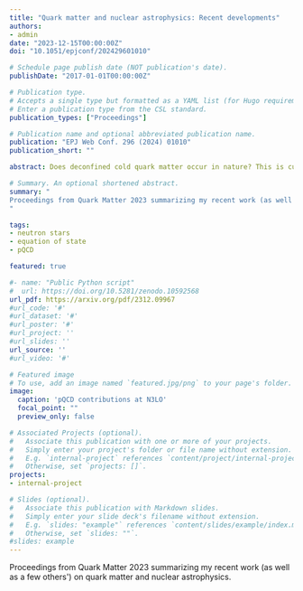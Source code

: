 ```yaml
---
title: "Quark matter and nuclear astrophysics: Recent developments"
authors:
- admin
date: "2023-12-15T00:00:00Z"
doi: "10.1051/epjconf/202429601010"

# Schedule page publish date (NOT publication's date).
publishDate: "2017-01-01T00:00:00Z"

# Publication type.
# Accepts a single type but formatted as a YAML list (for Hugo requirements).
# Enter a publication type from the CSL standard.
publication_types: ["Proceedings"]

# Publication name and optional abbreviated publication name.
publication: "EPJ Web Conf. 296 (2024) 01010"
publication_short: ""

abstract: Does deconfined cold quark matter occur in nature? This is currently one of the fundamental open questions in nuclear astrophysics. In these proceedings, I review the current state-of-the-art techniques to address this question in a model-agnostic manner, by synthesizing inputs from astrophysical observations of neutron stars and their binary mergers, and first-principles calculations within nuclear and particle theory. I highlight recent improvements in perturbative calculations in asymptotically dense cold quark matter, as well as compelling evidence for a conformalizing transition within the cores of massive neutron stars.

# Summary. An optional shortened abstract.
summary: "
Proceedings from Quark Matter 2023 summarizing my recent work (as well as a few others') on quark matter and nuclear astrophysics.
"

tags:
- neutron stars
- equation of state
- pQCD

featured: true

#- name: "Public Python script"
#  url: https://doi.org/10.5281/zenodo.10592568
url_pdf: https://arxiv.org/pdf/2312.09967
#url_code: '#'
#url_dataset: '#'
#url_poster: '#'
#url_project: ''
#url_slides: ''
url_source: ''
#url_video: '#'

# Featured image
# To use, add an image named `featured.jpg/png` to your page's folder. 
image:
  caption: 'pQCD contributions at N3LO'
  focal_point: ""
  preview_only: false

# Associated Projects (optional).
#   Associate this publication with one or more of your projects.
#   Simply enter your project's folder or file name without extension.
#   E.g. `internal-project` references `content/project/internal-project/index.md`.
#   Otherwise, set `projects: []`.
projects:
- internal-project

# Slides (optional).
#   Associate this publication with Markdown slides.
#   Simply enter your slide deck's filename without extension.
#   E.g. `slides: "example"` references `content/slides/example/index.md`.
#   Otherwise, set `slides: ""`.
#slides: example
---
```



Proceedings from Quark Matter 2023 summarizing my recent work (as well as a few others') on quark matter and nuclear astrophysics.